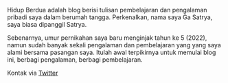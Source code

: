 Hidup Berdua adalah blog berisi tulisan pembelajaran dan pengalaman pribadi saya dalam berumah tangga. Perkenalkan, nama saya Ga Satrya, saya biasa dipanggil Satrya.

Sebenarnya, umur pernikahan saya baru menginjak tahun ke 5 (2022), namun sudah banyak sekali pengalaman dan pembelajaran yang yang saya alami bersama pasangan saya. Itulah awal terpikirnya untuk memulai blog ini, berbagi pengalaman, berbagi pembelajaran.

Kontak via [Twitter](https://twitter.com/HidupBerdua)
